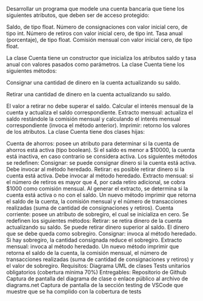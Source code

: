 Desarrollar un programa que modele una cuenta bancaria que tiene los siguientes atributos, que deben ser de acceso protegido:

Saldo, de tipo float.
Número de consignaciones con valor inicial cero, de tipo int.
Número de retiros con valor inicial cero, de tipo int.
Tasa anual (porcentaje), de tipo float.
Comisión mensual con valor inicial cero, de tipo float.

La clase Cuenta tiene un constructor que inicializa los atributos saldo y tasa anual con valores pasados como parámetros. La clase Cuenta tiene los siguientes métodos:

Consignar una cantidad de dinero en la cuenta actualizando su saldo.

Retirar una cantidad de dinero en la cuenta actualizando su saldo.

 El valor a retirar no debe superar el saldo.
Calcular el interés mensual de la cuenta y actualiza el saldo correspondiente.
Extracto mensual: actualiza el saldo restándole la comisión mensual y calculando el interés mensual correspondiente (invoca el método anterior).
Imprimir: retorno los valores de los atributos.
La clase Cuenta tiene dos clases hijas:

Cuenta de ahorros: posee un atributo para determinar si la cuenta de ahorros está activa (tipo boolean). Si el saldo es menor a $10000, la cuenta está inactiva, en caso contrario se considera activa. Los siguientes métodos se redefinen:
Consignar: se puede consignar dinero si la cuenta está activa. Debe invocar al método heredado.
Retirar: es posible retirar dinero si la cuenta está activa. Debe invocar al método heredado.
Extracto mensual: si el número de retiros es mayor que 4, por cada retiro adicional, se cobra $1000 como comisión mensual. Al generar el extracto, se determina si la cuenta está activa o no con el saldo.
Un nuevo método imprimir que retorna el saldo de la cuenta, la comisión mensual y el número de transacciones realizadas (suma de cantidad de consignaciones y retiros).
Cuenta corriente: posee un atributo de sobregiro, el cual se inicializa en cero. Se redefinen los siguientes métodos:
Retirar: se retira dinero de la cuenta actualizando su saldo. Se puede retirar dinero superior al saldo. El dinero que se debe queda como sobregiro.
Consignar: invoca al método heredado. Si hay sobregiro, la cantidad consignada reduce el sobregiro.
Extracto mensual: invoca al método heredado.
Un nuevo método imprimir que retorna el saldo de la cuenta, la comisión mensual, el número de transacciones realizadas (suma de cantidad de consignaciones y retiros) y el valor de sobregiro.
Requisitos:
Diagrama UML de clases
Tests unitarios obligatorios (cobertura mínima 70%)
Entregables:
Repositorio de Github
Captura de pantalla del diagrama de clase o enlace público al archivo de diagrams.net
Captura de pantalla de la sección testing de VSCode que muestre que se ha complido con la cobertura de tests